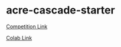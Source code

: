 # acre-cascade-starter

[Competition Link](https://competitions.codalab.org/competitions/27176)

[Colab Link](https://colab.research.google.com/drive/14YB29xr6UriKWhdtmkkE0pG3Erpqc_Yv?usp=sharing)
